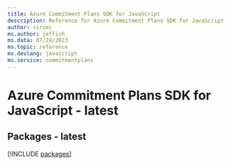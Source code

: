 ```yaml
---
title: Azure Commitment Plans SDK for JavaScript
description: Reference for Azure Commitment Plans SDK for JavaScript
author: xirzec
ms.author: jeffish
ms.data: 07/24/2023
ms.topic: reference
ms.devlang: javascript
ms.service: commitmentplans
---
```

# Azure Commitment Plans SDK for JavaScript - latest
## Packages - latest
[!INCLUDE [packages](commitment-plans-index.md)]